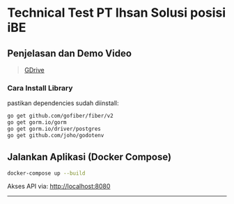 # Technical Test PT Ihsan Solusi posisi iBE

## Penjelasan dan Demo Video
> [GDrive](https://drive.google.com/file/d/15H5gJbtyJ9rE1iCXxHYeC1QFIAoWAmGo/view?usp=sharing)

### Cara Install Library
pastikan dependencies sudah diinstall:
```bash
go get github.com/gofiber/fiber/v2
go get gorm.io/gorm
go get gorm.io/driver/postgres
go get github.com/joho/godotenv
```

## Jalankan Aplikasi (Docker Compose)
```bash
docker-compose up --build
```

Akses API via: [http://localhost:8080](http://localhost:8080)

---
